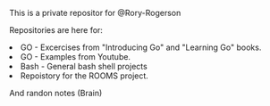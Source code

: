 This is a private repositor for @Rory-Rogerson

Repositories are here for: 

<LI>GO - Excercises from "Introducing Go" and "Learning Go" books. </LI>
<LI>GO - Examples from Youtube. </LI>
<LI>Bash - General bash shell projects </LI>
<LI>Repoistory for the ROOMS project. </LI>
<P>
  
And randon notes (Brain)
</P>


<!---
Rory-Rogerson/Rory-Rogerson is a ✨ special ✨ repository because its `README.md` (this file) appears on your GitHub profile.
You can click the Preview link to take a look at your changes.
--->
